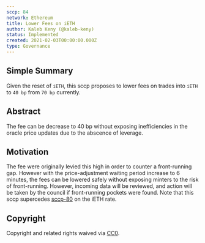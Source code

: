 ```yaml
---
sccp: 84
network: Ethereum
title: Lower Fees on iETH
author: Kaleb Keny (@kaleb-keny)
status: Implemented
created: 2021-02-03T00:00:00.000Z
type: Governance
---
```


<!--You can leave these HTML comments in your merged SCCP and delete the visible duplicate text guides, they will not appear and may be helpful to refer to if you edit it again. This is the suggested template for new SCCPs. Note that an SCCP number will be assigned by an editor. When opening a pull request to submit your SCCP, please use an abbreviated title in the filename, `sccp-draft_title_abbrev.md`. The title should be 44 characters or less.-->

## Simple Summary

<!--"If you can't explain it simply, you don't understand it well enough." Provide a simplified and layman-accessible explanation of the SCCP.-->

Given the reset of `iETH`, this sccp proposes to lower fees on trades into `iETH` to `40 bp` from `70 bp` currently.

## Abstract

<!--A short (~200 word) description of the variable change proposed.-->

The fee can be decrease to 40 bp without exposing inefficiencies in the oracle price updates due to the abscence of leverage.

## Motivation

<!--The motivation is critical for SCCPs that want to update variables within Synthetix. It should clearly explain why the existing variable is not incentive aligned. SCCP submissions without sufficient motivation may be rejected outright.-->

The fee were originally levied this high in order to counter a front-running gap. However with the price-adjustment waiting period increase to 6 minutes, the fees can be lowered safely without exposing minters to the risk of front-running.
However, incoming data will be reviewed, and action will be taken by the council if front-running pockets were found.
Note that this sccp supercedes [sccp-80](https://sips.synthetix.io/SCCP/sccp-80) on the iETH rate.

## Copyright

Copyright and related rights waived via [CC0](https://creativecommons.org/publicdomain/zero/1.0/).
